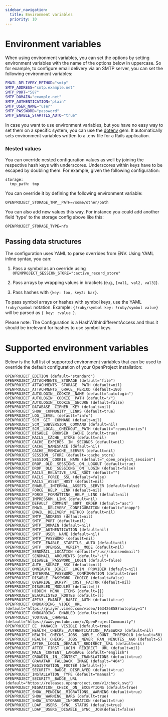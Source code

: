 ```yaml
---
sidebar_navigation:
  title: Environment variables
  priority: 10
---
```




# Environment variables

When using environment variables, you can set the options by setting environment variables with the name of the options below in uppercase. So for example, to configure email delivery via an SMTP server, you can set the following environment variables:

```bash
EMAIL_DELIVERY_METHOD="smtp"
SMTP_ADDRESS="smtp.example.net"
SMTP_PORT="587"
SMTP_DOMAIN="example.net"
SMTP_AUTHENTICATION="plain"
SMTP_USER_NAME="user"
SMTP_PASSWORD="password"
SMTP_ENABLE_STARTTLS_AUTO="true"
```

In case you want to use environment variables, but you have no easy way to set them on a specific system, you can use the [dotenv](https://github.com/bkeepers/dotenv) gem. It automatically sets environment variables written to a .env file for a Rails application.



### Nested values

You can override nested configuration values as well by joining the respective hash keys with underscores.
Underscores within keys have to be escaped by doubling them.
For example, given the following configuration:

    storage:
      tmp_path: tmp

You can override it by defining the following environment variable:

    OPENPROJECT_STORAGE_TMP__PATH=/some/other/path

You can also add new values this way. For instance you could add another field 'type' to the
storage config above like this:

    OPENPROJECT_STORAGE_TYPE=nfs

## Passing data structures

The configuration uses YAML to parse overrides from ENV. Using YAML inline syntax, you can:

1. Pass a symbol as an override using `OPENPROJECT_SESSION_STORE=":active_record_store"`

2. Pass arrays by wrapping values in brackets (e.g., `[val1, val2, val3]`).

3. Pass hashes with `{key: foo, key2: bar}`.

To pass symbol arrays or hashes with symbol keys, use the YAML `!ruby/symbol` notation.
Example: `{!ruby/symbol key: !ruby/symbol value}` will be parsed as `{ key: :value }`.

Please note: The Configuration is a HashWithIndifferentAccess and thus it should be irrelevant for hashes to use symbol keys.


# Supported environment variables

Below is the full list of supported environment variables that can be used to override the default configuration of your OpenProject installation:

```
OPENPROJECT_EDITION (default="standard")                                                                                                         
OPENPROJECT_ATTACHMENTS__STORAGE (default="file")                                                                                                 
OPENPROJECT_ATTACHMENTS__STORAGE__PATH (default=nil)
OPENPROJECT_ATTACHMENTS__GRACE__PERIOD (default=180)                                                             
OPENPROJECT_AUTOLOGIN__COOKIE__NAME (default="autologin")
OPENPROJECT_AUTOLOGIN__COOKIE__PATH (default="/")
OPENPROJECT_AUTOLOGIN__COOKIE__SECURE (default=false)   
OPENPROJECT_DATABASE__CIPHER__KEY (default=nil)            
OPENPROJECT_SHOW__COMMUNITY__LINKS (default=true)      
OPENPROJECT_LOG__LEVEL (default="info")              
OPENPROJECT_SCM__GIT__COMMAND (default=nil)          
OPENPROJECT_SCM__SUBVERSION__COMMAND (default=nil)
OPENPROJECT_SCM__LOCAL__CHECKOUT__PATH (default="repositories")
OPENPROJECT_DISABLE__BROWSER__CACHE (default=true)   
OPENPROJECT_RAILS__CACHE__STORE (default=nil)                                                   
OPENPROJECT_CACHE__EXPIRES__IN__SECONDS (default=nil)
OPENPROJECT_CACHE__NAMESPACE (default=nil)
OPENPROJECT_CACHE__MEMCACHE__SERVER (default=nil)
OPENPROJECT_SESSION__STORE (default=:cache_store)
OPENPROJECT_SESSION__COOKIE__NAME (default="_open_project_session")
OPENPROJECT_DROP__OLD__SESSIONS__ON__LOGOUT (default=true)
OPENPROJECT_DROP__OLD__SESSIONS__ON__LOGIN (default=false)
OPENPROJECT_RAILS__RELATIVE__URL__ROOT (default="")
OPENPROJECT_RAILS__FORCE__SSL (default=false)
OPENPROJECT_RAILS__ASSET__HOST (default=nil)
OPENPROJECT_ENABLE__INTERNAL__ASSETS__SERVER (default=false)
OPENPROJECT_FORCE__HELP__LINK (default=nil)
OPENPROJECT_FORCE__FORMATTING__HELP__LINK (default=nil)
OPENPROJECT_IMPRESSUM__LINK (default=nil)
OPENPROJECT_DEFAULT__COMMENT__SORT__ORDER (default="asc")
OPENPROJECT_EMAIL__DELIVERY__CONFIGURATION (default="inapp")
OPENPROJECT_EMAIL__DELIVERY__METHOD (default=nil)
OPENPROJECT_SMTP__ADDRESS (default=nil)
OPENPROJECT_SMTP__PORT (default=nil)
OPENPROJECT_SMTP__DOMAIN (default=nil)
OPENPROJECT_SMTP__AUTHENTICATION (default=nil)                                                                                                       
OPENPROJECT_SMTP__USER__NAME (default=nil)
OPENPROJECT_SMTP__PASSWORD (default=nil)
OPENPROJECT_SMTP__ENABLE__STARTTLS__AUTO (default=nil)                                                                                            
OPENPROJECT_SMTP__OPENSSL__VERIFY__MODE (default=nil)                                                                                     
OPENPROJECT_SENDMAIL__LOCATION (default="/usr/sbinsendmail")
OPENPROJECT_SENDMAIL__ARGUMENTS (default="-i")                                                                           
OPENPROJECT_DISABLE__PASSWORD__LOGIN (default=false)
OPENPROJECT_AUTH__SOURCE__SSO (default=nil)       
OPENPROJECT_OMNIAUTH__DIRECT__LOGIN__PROVIDER (default=nil)
OPENPROJECT_INTERNAL__PASSWORD__CONFIRMATION (default=true)
OPENPROJECT_DISABLE__PASSWORD__CHOICE (default=false)    
OPENPROJECT_OVERRIDE__BCRYPT__COST__FACTOR (default=nil)
OPENPROJECT_DISABLED__MODULES (default=[])              
OPENPROJECT_HIDDEN__MENU__ITEMS (default={})               
OPENPROJECT_BLACKLISTED__ROUTES (default=[])         
OPENPROJECT_APIV3__ENABLE__BASIC__AUTH (default=true)
OPENPROJECT_ONBOARDING__VIDEO__URL (default="https://player.vimeo.com/video/163426858?autoplay=1")
OPENPROJECT_ONBOARDING__ENABLED (default=true)    
OPENPROJECT_YOUTUBE__CHANNEL (default="https://www.youtube.com/c/OpenProjectCommunity")
OPENPROJECT_EE__MANAGER__VISIBLE (default=true)      
OPENPROJECT_HEALTH__CHECKS__AUTHENTICATION__PASSWORD (default=nil)                              
OPENPROJECT_HEALTH__CHECKS__JOBS__QUEUE__COUNT__THRESHOLD (default=50)
OPENPROJECT_HEALTH__CHECKS__JOBS__NEVER__RAN__MINUTES__AGO (default=5)               
OPENPROJECT_AFTER__LOGIN__DEFAULT__REDIRECT__URL (default=nil)
OPENPROJECT_AFTER__FIRST__LOGIN__REDIRECT__URL (default=nil)   
OPENPROJECT_MAIN__CONTENT__LANGUAGE (default="english")               
OPENPROJECT_CROWDIN__IN__CONTEXT__TRANSLATIONS (default=true)         
OPENPROJECT_GRAVATAR__FALLBACK__IMAGE (default="404")      
OPENPROJECT_REGISTRATION__FOOTER (default={})            
OPENPROJECT_SECURITY__BADGE__DISPLAYED (default=true)
OPENPROJECT_INSTALLATION__TYPE (default="manual")            
OPENPROJECT_SECURITY__BADGE__URL (default="https://releases.openproject.com/v1/check.svg")
OPENPROJECT_MIGRATION__CHECK__ON__EXCEPTIONS (default=true)
OPENPROJECT_SHOW__PENDING__MIGRATIONS__WARNING (default=true)
OPENPROJECT_SHOW__WARNING__BARS (default=true) 
OPENPROJECT_SHOW__STORAGE__INFORMATION (default=true)
OPENPROJECT_LDAP__USERS__SYNC__STATUS (default=true)
OPENPROJECT_LDAP__USERS__DISABLE__SYNC__JOB(default=false)
```
